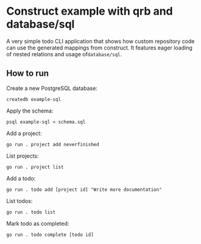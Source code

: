 # Construct example with qrb and database/sql

A very simple todo CLI application that shows how custom repository code can use the generated mappings
from construct. It features eager loading of nested relations and usage of`database/sql`.

## How to run

Create a new PostgreSQL database:

    createdb example-sql

Apply the schema:

    psql example-sql < schema.sql 

Add a project:

    go run . project add neverfinished
    
List projects:

    go run . project list

Add a todo:

    go run . todo add [project id] "Write more documentation"
    
List todos:

    go run . todo list

Mark todo as completed:

    go run . todo complete [todo id]
